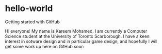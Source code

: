 # hello-world
Getting started with GitHub

Hi everyone!
My name is Kareem Mohamed, I am currently a Computer Science student at the University of Toronto Scarborough. I have a keen interest in sotware design and in particular game design, and hopefully I will get some work up here on GitHub soon
